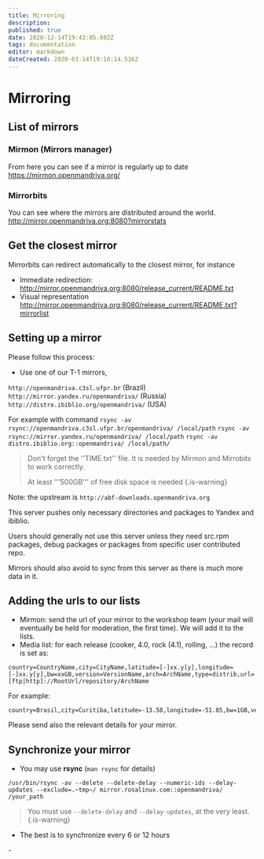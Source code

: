 ```yaml
---
title: Mirroring
description: 
published: true
date: 2020-12-14T19:43:05.692Z
tags: documentation
editor: markdown
dateCreated: 2020-03-14T19:10:14.516Z
---
```


# Mirroring
## List of mirrors

### Mirmon (Mirrors manager)
From here you can see if a mirror is regularly up to date
https://mirmon.openmandriva.org/

### Mirrorbits
You can see where the mirrors are distributed around the world.
http://mirror.openmandriva.org:8080?mirrorstats

## Get the closest mirror
Mirrorbits can redirect automatically to the closest mirror, for instance
- Immediate redirection: http://mirror.openmandriva.org:8080/release_current/README.txt 
- Visual representation http://mirror.openmandriva.org:8080/release_current/README.txt?mirrorlist

## Setting up a mirror
Please follow this process:
* Use one of our T-1 mirrors,

`http://openmandriva.c3sl.ufpr.br` (Brazil)
`http://mirror.yandex.ru/openmandriva/` (Russia)
`http://distro.ibiblio.org/openmandriva/` (USA)

For example with command 
`rsync -av rsync://openmandriva.c3sl.ufpr.br/openmandriva/ /local/path`
`rsync -av rsync://mirror.yandex.ru/openmandriva/ /local/path`
`rsync -av distro.ibiblio.org::openmandriva/ /local/path/`
> Don't forget the ''TIME.txt'' file. It is needed by Mirmon and Mirrobits to work correctly.
>
> At least '''500GB''' of free disk space is needed
{.is-warning}


Note: the upstream is
`http://abf-downloads.openmandriva.org`

This server pushes only necessary directories and packages to Yandex and ibiblio.

Users should generally not use this server unless they need src.rpm packages, debug packages or packages from specific user contributed repo.

Mirrors should also avoid to sync from this server as there is much more data in it.

## Adding the urls to our lists
* Mirmon: send the url of your mirror to the workshop team (your mail will eventually be held for moderation, the first time).
We will add it to the lists.
* Media list: for each release (cooker, 4.0, rock (4.1), rolling, ...) the record is set as:

```
country=CountryName,city=CityName,latitude=[-]xx.y[y],longitude=[-]xx.y[y],bw=xxGB,version=VersionName,arch=ArchName,type=distrib,url=[ftp|http]://RootUrl/repository/ArchName
```

For example:
```
country=Brasil,city=Curitiba,latitude=-13.58,longitude=-51.85,bw=1GB,version=2013.0,arch=x86_64,type=distrib,url=ftp://openmandriva.c3sl.ufpr.br/openmandriva/openmandriva2013.0/repository/x86_64/
```

Please send also the relevant details for your mirror.

## Synchronize your mirror
* You may use **rsync** (`man rsync` for details)

```
/usr/bin/rsync -av --delete --delete-delay --numeric-ids --delay-updates --exclude=.~tmp~/ mirror.rosalinux.com::openmandriva/ /your_path
```

> You must use `--delete-delay` and `--delay-updates`, at the very least.
{.is-warning}

* The best is to synchronize every 6 or 12 hours

\-



